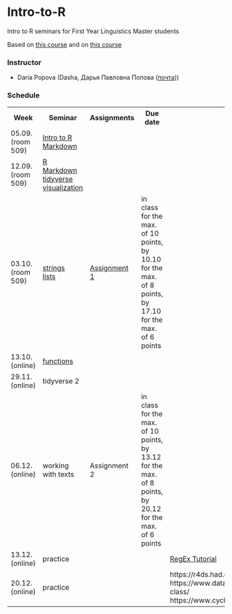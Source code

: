 # Intro-to-R

Intro to R seminars for First Year Linguistics Master students

Based on [this course](https://pozdniakov.github.io/tidy_stats/index.html) and on [this course](https://agricolamz.github.io/DS_for_DH/)

### Instructor
* Daria Popova (Dasha, Дарья Павловна Попова ([почта](mailto:daschapopowa@gmail.com)))

### Schedule
<table>
  <tr>
    <th>Week</th>
    <th>Seminar</th>
    <th>Assignments</th>
    <th>Due date</th>
    <th>Reference</th>
  </tr>
   <tr>
    <td>05.09. (room 509)</td>
    <td><a href="https://github.com/dashapopova/Intro-to-R/blob/main/week 1/Intro%20to%20R.md">Intro to R</a><br>
    <a href="https://github.com/dashapopova/Intro-to-R/blob/main/week 1/markdown.md">Markdown</a></td>
    <td></td>
    <td></td>
    <td>
    </td>
  </tr>
  <tr>
    <td>12.09. (room 509)</td>
    <td><a href="https://github.com/dashapopova/Intro-to-R/blob/main/week%202/exampleRmarkdown.Rmd">R Markdown</a><br>
      <a href="https://github.com/dashapopova/Intro-to-R/blob/main/week%202/tidyverse.md">tidyverse</a><br>
       <a href="https://github.com/dashapopova/Intro-to-R/blob/main/week%202/visualization.md">visualization</a>
    </td>
    <td></td>
    <td></td>
    <td>
    </td>
  </tr>
    <td>03.10. (room 509)</td>
    <td><a href="https://github.com/dashapopova/Intro-to-R/blob/main/week3/strings_upd.Rmd">strings</a><br>
  <a href="https://github.com/dashapopova/Intro-to-R/blob/main/week3/lists_upd.Rmd">lists</a></td>
    <td><a href="https://github.com/dashapopova/Intro-to-R/tree/main/assignment1">Assignment 1</a></td>
    <td>in class for the max. of 10 points, by 10.10 for the max. of 8 points, by 17.10 for the max. of 6 points</td>
    <td></td>
   </tr>
    <tr>
    <td>13.10. (online)</td>
    <td><a href="https://github.com/dashapopova/Intro-to-R/tree/main/week4">functions</a></td>
    <td></td>
    <td></td>
    <td>
  </td>
  </tr>
    <tr>
    <td>29.11. (online)</td>
    <td>tidyverse 2
  </td>
    <td></td>
    <td></td>
    <td></td>
  </tr>
    <tr>
    <td>06.12. (online)</td>
    <td>working with texts
  </td>
    <td>Assignment 2</td>
    <td>in class for the max. of 10 points, by 13.12 for the max. of 8 points, by 20.12 for the max. of 6 points</td>
    <td></td>
    <td></td>
  </tr>
    <tr>
    <td>13.12. (online)</td>
    <td>
practice
  </td>
    <td></td>
  <td></td>
    <td><a href="https://regexone.com/lesson/introduction_abcs">RegEx Tutorial</a></td>
  </tr>
    <tr>
    <td>20.12. (online)</td>
    <td> practice  
  </td>
    <td></td>
    <td></td>
    <td>https://r4ds.had.co.nz/index.html<br>
  https://www.datamentor.io/r-programming/s3-class/<br>
  https://www.cyclismo.org/tutorial/R/s3Classes.html</td>
  </tr>
  </tr>
</table>
